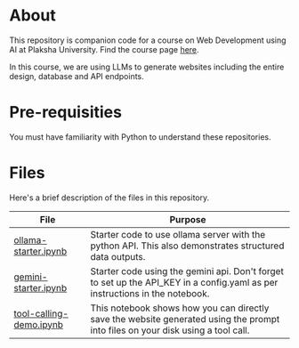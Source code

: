 # About

This repository is companion code for a course on Web Development using AI at Plaksha University. Find the course page [here](https://anupamsobti.github.io/web-dev-with-ai-2025/).

In this course, we are using LLMs to generate websites including the entire design, database and API endpoints. 

# Pre-requisities

You must have familiarity with Python to understand these repositories.

# Files

Here's a brief description of the files in this repository.

| File | Purpose | 
| --- | ----- | 
| [ollama-starter.ipynb](ollama-starter.ipynb) | Starter code to use ollama server with the python API. This also demonstrates structured data outputs. | 
| [gemini-starter.ipynb](gemini-starter.ipynb) | Starter code using the gemini api. Don't forget to set up the API_KEY in a config.yaml as per instructions in the notebook. | 
| [tool-calling-demo.ipynb](tool-calling-demo.ipynb) | This notebook shows how you can directly save the website generated using the prompt into files on your disk using a tool call. | 